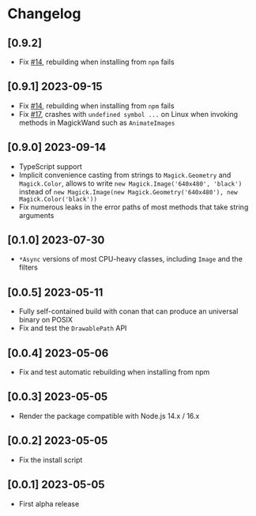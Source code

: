 # Changelog

## [0.9.2]

 - Fix [#14](https://github.com/mmomtchev/node-magickwand/issues/14), rebuilding when installing from `npm` fails

## [0.9.1] 2023-09-15

 - Fix [#14](https://github.com/mmomtchev/node-magickwand/issues/14), rebuilding when installing from `npm` fails
 - Fix [#17](https://github.com/mmomtchev/node-magickwand/issues/17), crashes with `undefined symbol ...` on Linux when invoking methods in MagickWand such as `AnimateImages`

## [0.9.0] 2023-09-14

- TypeScript support
- Implicit convenience casting from strings to `Magick.Geometry` and `Magick.Color`, allows to write `new Magick.Image('640x480', 'black')` instead of `new Magick.Image(new Magick.Geometry('640x480'), new Magick.Color('black'))`
- Fix numerous leaks in the error paths of most methods that take string arguments

## [0.1.0] 2023-07-30

- `*Async` versions of most CPU-heavy classes, including `Image` and the filters

## [0.0.5] 2023-05-11

- Fully self-contained build with conan that can produce an universal binary on POSIX
- Fix and test the `DrawablePath` API

## [0.0.4] 2023-05-06

- Fix and test automatic rebuilding when installing from npm

## [0.0.3] 2023-05-05

- Render the package compatible with Node.js 14.x / 16.x

## [0.0.2] 2023-05-05

- Fix the install script

## [0.0.1] 2023-05-05

- First alpha release
